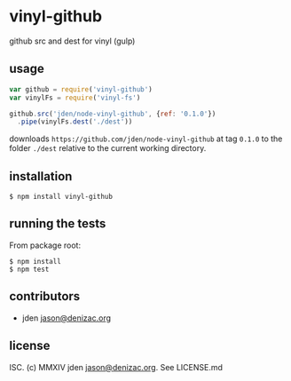 # vinyl-github
github src and dest for vinyl (gulp)

## usage
```js
var github = require('vinyl-github')
var vinylFs = require('vinyl-fs')

github.src('jden/node-vinyl-github', {ref: '0.1.0'})
  .pipe(vinylFs.dest('./dest'))

```
downloads `https://github.com/jden/node-vinyl-github` at tag `0.1.0` to the folder `./dest` relative to the current working directory.

## installation

    $ npm install vinyl-github


## running the tests

From package root:

    $ npm install
    $ npm test


## contributors

- jden <jason@denizac.org>


## license

ISC. (c) MMXIV jden <jason@denizac.org>. See LICENSE.md
